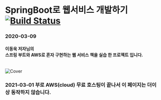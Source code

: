# SpringBoot로 웹서비스 개발하기 [![Build Status](https://travis-ci.org/slo-ow/TestProject2.svg?branch=master)](https://travis-ci.org/slo-ow/TestProject2)
### 2020-03-09
#### 이동욱 저자님의 <br>스프링 부트와 AWS로 혼자 구현하는 웹 서비스 책을 실습 한 프로젝트 입니다. 
<br>![Cover](./image/cover.png)
### 2021-03-01 부로 AWS(cloud) 무료 호스팅이 끝나서 이 페이지는 더이상 동작하지 않습니다.
